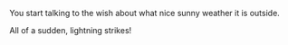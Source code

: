 You start talking to the wish about what nice sunny weather it is outside.

All of a sudden, lightning strikes!